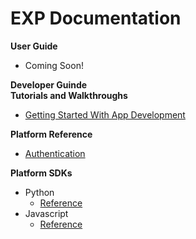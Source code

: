 # EXP Documentation

<div class="row">
  <div class="col-md-6">
    <div class="bs-callout bs-callout-primary">
      <strong>User Guide</strong>
      <ul>
        <li>Coming Soon!</li>
      </ul>
    </div>
  </div>
  <div class="col-md-6">
    <div class="bs-callout bs-callout-primary">
      <strong>Developer Guinde</strong>
       <div class="bs-callout bs-callout">
         <strong>Tutorials and Walkthroughs</strong>
         <ul>
           <li><a href="/developers/apps">Getting Started With App Development</a></li>
         </ul>
       </div>
       <div class="bs-callout">
         <strong>Platform Reference</strong>
         <ul>
           <li><a href="/developers/authentication">Authentication</a></li>
         </ul>
       </div>
       <div class="bs-callout">
         <strong>Platform SDKs</strong>
         <ul>
           <li>
             <div>Python</div>
             <ul>
               <li><a href="/developers/reference/python_sdk_reference-1.0.0">Reference</a></li>
             </ul>
           </li>
           <li>
             <div>Javascript</div>
             <ul>
               <li><a href="/developers/reference/javascript_sdk_reference-1.0.0">Reference</a></li>
             </ul>
           </li>
         </ul>
       </div>
      </ul>
    </div>
  </div>
</div>

